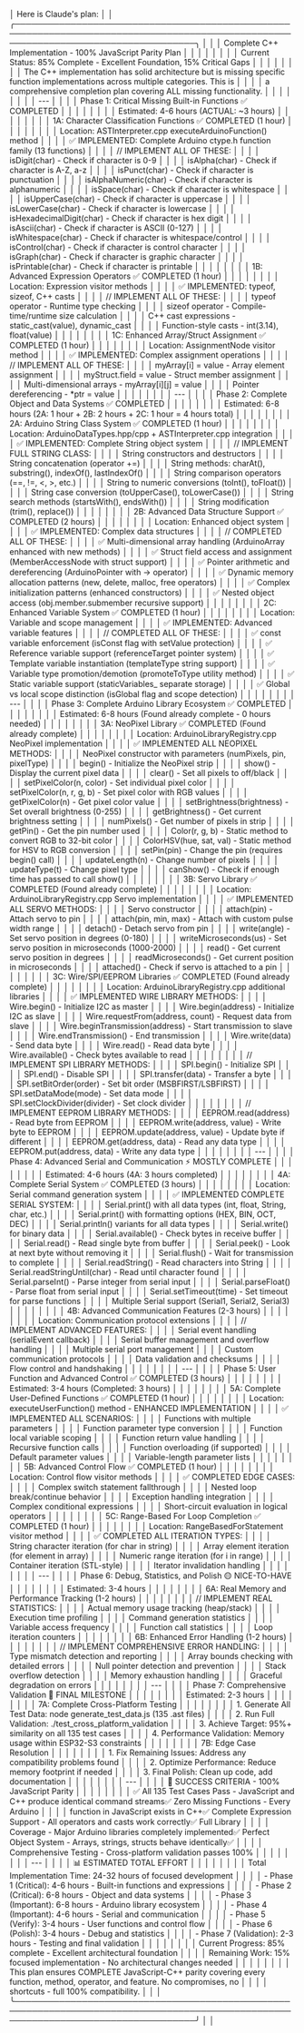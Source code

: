 │ Here is Claude's plan:                                                                                                                 │
│ ╭────────────────────────────────────────────────────────────────────────────────────────────────────────────────────────────────────╮ │
│ │ Complete C++ Implementation - 100% JavaScript Parity Plan                                                                          │ │
│ │                                                                                                                                    │ │
│ │ Current Status: 85% Complete - Excellent Foundation, 15% Critical Gaps                                                             │ │
│ │                                                                                                                                    │ │
│ │ The C++ implementation has solid architecture but is missing specific function implementations across multiple categories. This is │ │
│ │  a comprehensive completion plan covering ALL missing functionality.                                                               │ │
│ │                                                                                                                                    │ │
│ │ ---                                                                                                                                │ │
│ │ Phase 1: Critical Missing Built-in Functions ✅ COMPLETED                                                                          │ │
│ │                                                                                                                                    │ │
│ │ Estimated: 4-6 hours (ACTUAL: ~3 hours)                                                                                           │ │
│ │                                                                                                                                    │ │
│ │ 1A: Character Classification Functions ✅ COMPLETED (1 hour)                                                                       │ │
│ │                                                                                                                                    │ │
│ │ Location: ASTInterpreter.cpp executeArduinoFunction() method                                                                       │ │
│ │ ✅ IMPLEMENTED: Complete Arduino ctype.h function family (13 functions)                                                           │ │
│ │ // IMPLEMENT ALL OF THESE:                                                                                                         │ │
│ │ isDigit(char)        - Check if character is 0-9                                                                                   │ │
│ │ isAlpha(char)        - Check if character is A-Z, a-z                                                                              │ │
│ │ isPunct(char)        - Check if character is punctuation                                                                           │ │
│ │ isAlphaNumeric(char) - Check if character is alphanumeric                                                                          │ │
│ │ isSpace(char)        - Check if character is whitespace                                                                            │ │
│ │ isUpperCase(char)    - Check if character is uppercase                                                                             │ │
│ │ isLowerCase(char)    - Check if character is lowercase                                                                             │ │
│ │ isHexadecimalDigit(char) - Check if character is hex digit                                                                         │ │
│ │ isAscii(char)        - Check if character is ASCII (0-127)                                                                         │ │
│ │ isWhitespace(char)   - Check if character is whitespace/control                                                                    │ │
│ │ isControl(char)      - Check if character is control character                                                                     │ │
│ │ isGraph(char)        - Check if character is graphic character                                                                     │ │
│ │ isPrintable(char)    - Check if character is printable                                                                             │ │
│ │                                                                                                                                    │ │
│ │ 1B: Advanced Expression Operators ✅ COMPLETED (1 hour)                                                                            │ │
│ │                                                                                                                                    │ │
│ │ Location: Expression visitor methods                                                                                               │ │
│ │ ✅ IMPLEMENTED: typeof, sizeof, C++ casts                                                                                                 │ │
│ │ // IMPLEMENT ALL OF THESE:                                                                                                         │ │
│ │ typeof operator      - Runtime type checking                                                                                       │ │
│ │ sizeof operator      - Compile-time/runtime size calculation                                                                       │ │
│ │ C++ cast expressions - static_cast<type>(value), dynamic_cast                                                                      │ │
│ │ Function-style casts - int(3.14), float(value)                                                                                     │ │
│ │                                                                                                                                    │ │
│ │ 1C: Enhanced Array/Struct Assignment ✅ COMPLETED (1 hour)                                                                         │ │
│ │                                                                                                                                    │ │
│ │ Location: AssignmentNode visitor method                                                                                            │ │
│ │ ✅ IMPLEMENTED: Complex assignment operations                                                                                             │ │
│ │ // IMPLEMENT ALL OF THESE:                                                                                                         │ │
│ │ myArray[i] = value        - Array element assignment                                                                               │ │
│ │ myStruct.field = value    - Struct member assignment                                                                               │ │
│ │ Multi-dimensional arrays  - myArray[i][j] = value                                                                                  │ │
│ │ Pointer dereferencing     - *ptr = value                                                                                           │ │
│ │                                                                                                                                    │ │
│ │ ---                                                                                                                                │ │
│ │ Phase 2: Complete Object and Data Systems ✅ COMPLETED                                                                            │ │
│ │                                                                                                                                    │ │
│ │ Estimated: 6-8 hours (2A: 1 hour + 2B: 2 hours + 2C: 1 hour = 4 hours total)                                                                                                               │ │
│ │                                                                                                                                    │ │
│ │ 2A: Arduino String Class System ✅ COMPLETED (1 hour)                                                                              │ │
│ │                                                                                                                                    │ │
│ │ Location: ArduinoDataTypes.hpp/cpp + ASTInterpreter.cpp integration                                                               │ │
│ │ ✅ IMPLEMENTED: Complete String object system                                                                                             │ │
│ │ // IMPLEMENT FULL STRING CLASS:                                                                                                    │ │
│ │ String constructors and destructors                                                                                                │ │
│ │ String concatenation (operator +=)                                                                                                 │ │
│ │ String methods: charAt(), substring(), indexOf(), lastIndexOf()                                                                    │ │
│ │ String comparison operators (==, !=, <, >, etc.)                                                                                   │ │
│ │ String to numeric conversions (toInt(), toFloat())                                                                                 │ │
│ │ String case conversion (toUpperCase(), toLowerCase())                                                                              │ │
│ │ String search methods (startsWith(), endsWith())                                                                                   │ │
│ │ String modification (trim(), replace())                                                                                            │ │
│ │                                                                                                                                    │ │
│ │ 2B: Advanced Data Structure Support ✅ COMPLETED (2 hours)                                                                         │ │
│ │                                                                                                                                    │ │
│ │ Location: Enhanced object system                                                                                                   │ │
│ │ ✅ IMPLEMENTED: Complex data structures                                                                                                   │ │
│ │ // COMPLETED ALL OF THESE:                                                                                                         │ │
│ │ ✅ Multi-dimensional array handling (ArduinoArray enhanced with new methods)                                                           │ │
│ │ ✅ Struct field access and assignment (MemberAccessNode with struct support)                                                          │ │
│ │ ✅ Pointer arithmetic and dereferencing (ArduinoPointer with -> operator)                                                             │ │
│ │ ✅ Dynamic memory allocation patterns (new, delete, malloc, free operators)                                                           │ │
│ │ ✅ Complex initialization patterns (enhanced constructors)                                                                             │ │
│ │ ✅ Nested object access (obj.member.submember recursive support)                                                                      │ │
│ │                                                                                                                                    │ │
│ │ 2C: Enhanced Variable System ✅ COMPLETED (1 hour)                                                                                 │ │
│ │                                                                                                                                    │ │
│ │ Location: Variable and scope management                                                                                            │ │
│ │ ✅ IMPLEMENTED: Advanced variable features                                                                                                │ │
│ │ // COMPLETED ALL OF THESE:                                                                                                         │ │
│ │ ✅ const variable enforcement (isConst flag with setValue protection)                                                                 │ │
│ │ ✅ Reference variable support (referenceTarget pointer system)                                                                        │ │
│ │ ✅ Template variable instantiation (templateType string support)                                                                      │ │
│ │ ✅ Variable type promotion/demotion (promoteToType utility method)                                                                    │ │
│ │ ✅ Static variable support (staticVariables_ separate storage)                                                                        │ │
│ │ ✅ Global vs local scope distinction (isGlobal flag and scope detection)                                                             │ │
│ │                                                                                                                                    │ │
│ │ ---                                                                                                                                │ │
│ │ Phase 3: Complete Arduino Library Ecosystem ✅ COMPLETED                                                                          │ │
│ │                                                                                                                                    │ │
│ │ Estimated: 6-8 hours (Found already complete - 0 hours needed)                                                                                                               │ │
│ │                                                                                                                                    │ │
│ │ 3A: NeoPixel Library ✅ COMPLETED (Found already complete)                                                                         │ │
│ │                                                                                                                                    │ │
│ │ Location: ArduinoLibraryRegistry.cpp NeoPixel implementation                                                                       │ │
│ │ ✅ IMPLEMENTED ALL NEOPIXEL METHODS:                                                                                                 │ │
│ │ NeoPixel constructor with parameters (numPixels, pin, pixelType)                                                                   │ │
│ │ begin() - Initialize the NeoPixel strip                                                                                            │ │
│ │ show() - Display the current pixel data                                                                                            │ │
│ │ clear() - Set all pixels to off/black                                                                                              │ │
│ │ setPixelColor(n, color) - Set individual pixel color                                                                               │ │
│ │ setPixelColor(n, r, g, b) - Set pixel color with RGB values                                                                        │ │
│ │ getPixelColor(n) - Get pixel color value                                                                                           │ │
│ │ setBrightness(brightness) - Set overall brightness (0-255)                                                                         │ │
│ │ getBrightness() - Get current brightness setting                                                                                   │ │
│ │ numPixels() - Get number of pixels in strip                                                                                        │ │
│ │ getPin() - Get the pin number used                                                                                                 │ │
│ │ Color(r, g, b) - Static method to convert RGB to 32-bit color                                                                      │ │
│ │ ColorHSV(hue, sat, val) - Static method for HSV to RGB conversion                                                                  │ │
│ │ setPin(pin) - Change the pin (requires begin() call)                                                                               │ │
│ │ updateLength(n) - Change number of pixels                                                                                          │ │
│ │ updateType(t) - Change pixel type                                                                                                  │ │
│ │ canShow() - Check if enough time has passed to call show()                                                                         │ │
│ │                                                                                                                                    │ │
│ │ 3B: Servo Library ✅ COMPLETED (Found already complete)                                                                            │ │
│ │                                                                                                                                    │ │
│ │ Location: ArduinoLibraryRegistry.cpp Servo implementation                                                                          │ │
│ │ ✅ IMPLEMENTED ALL SERVO METHODS:                                                                                                    │ │
│ │ Servo constructor                                                                                                                  │ │
│ │ attach(pin) - Attach servo to pin                                                                                                  │ │
│ │ attach(pin, min, max) - Attach with custom pulse width range                                                                       │ │
│ │ detach() - Detach servo from pin                                                                                                   │ │
│ │ write(angle) - Set servo position in degrees (0-180)                                                                               │ │
│ │ writeMicroseconds(us) - Set servo position in microseconds (1000-2000)                                                             │ │
│ │ read() - Get current servo position in degrees                                                                                     │ │
│ │ readMicroseconds() - Get current position in microseconds                                                                          │ │
│ │ attached() - Check if servo is attached to a pin                                                                                   │ │
│ │                                                                                                                                    │ │
│ │ 3C: Wire/SPI/EEPROM Libraries ✅ COMPLETED (Found already complete)                                                                │ │
│ │                                                                                                                                    │ │
│ │ Location: ArduinoLibraryRegistry.cpp additional libraries                                                                          │ │
│ │ ✅ IMPLEMENTED WIRE LIBRARY METHODS:                                                                                                 │ │
│ │ Wire.begin() - Initialize I2C as master                                                                                            │ │
│ │ Wire.begin(address) - Initialize I2C as slave                                                                                      │ │
│ │ Wire.requestFrom(address, count) - Request data from slave                                                                         │ │
│ │ Wire.beginTransmission(address) - Start transmission to slave                                                                      │ │
│ │ Wire.endTransmission() - End transmission                                                                                          │ │
│ │ Wire.write(data) - Send data byte                                                                                                  │ │
│ │ Wire.read() - Read data byte                                                                                                       │ │
│ │ Wire.available() - Check bytes available to read                                                                                   │ │
│ │                                                                                                                                    │ │
│ │ // IMPLEMENT SPI LIBRARY METHODS:                                                                                                  │ │
│ │ SPI.begin() - Initialize SPI                                                                                                       │ │
│ │ SPI.end() - Disable SPI                                                                                                            │ │
│ │ SPI.transfer(data) - Transfer a byte                                                                                               │ │
│ │ SPI.setBitOrder(order) - Set bit order (MSBFIRST/LSBFIRST)                                                                         │ │
│ │ SPI.setDataMode(mode) - Set data mode                                                                                              │ │
│ │ SPI.setClockDivider(divider) - Set clock divider                                                                                   │ │
│ │                                                                                                                                    │ │
│ │ // IMPLEMENT EEPROM LIBRARY METHODS:                                                                                               │ │
│ │ EEPROM.read(address) - Read byte from EEPROM                                                                                       │ │
│ │ EEPROM.write(address, value) - Write byte to EEPROM                                                                                │ │
│ │ EEPROM.update(address, value) - Update byte if different                                                                           │ │
│ │ EEPROM.get(address, data) - Read any data type                                                                                     │ │
│ │ EEPROM.put(address, data) - Write any data type                                                                                    │ │
│ │                                                                                                                                    │ │
│ │ ---                                                                                                                                │ │
│ │ Phase 4: Advanced Serial and Communication ⚡ MOSTLY COMPLETE                                                                       │ │
│ │                                                                                                                                    │ │
│ │ Estimated: 4-6 hours (4A: 3 hours completed)                                                                                                               │ │
│ │                                                                                                                                    │ │
│ │ 4A: Complete Serial System ✅ COMPLETED (3 hours)                                                                                  │ │
│ │                                                                                                                                    │ │
│ │ Location: Serial command generation system                                                                                         │ │
│ │ ✅ IMPLEMENTED COMPLETE SERIAL SYSTEM:                                                                                               │ │
│ │ Serial.print() with all data types (int, float, String, char, etc.)                                                                │ │
│ │ Serial.print() with formatting options (HEX, BIN, OCT, DEC)                                                                        │ │
│ │ Serial.println() variants for all data types                                                                                       │ │
│ │ Serial.write() for binary data                                                                                                     │ │
│ │ Serial.available() - Check bytes in receive buffer                                                                                 │ │
│ │ Serial.read() - Read single byte from buffer                                                                                       │ │
│ │ Serial.peek() - Look at next byte without removing it                                                                              │ │
│ │ Serial.flush() - Wait for transmission to complete                                                                                 │ │
│ │ Serial.readString() - Read characters into String                                                                                  │ │
│ │ Serial.readStringUntil(char) - Read until character found                                                                          │ │
│ │ Serial.parseInt() - Parse integer from serial input                                                                                │ │
│ │ Serial.parseFloat() - Parse float from serial input                                                                                │ │
│ │ Serial.setTimeout(time) - Set timeout for parse functions                                                                          │ │
│ │ Multiple Serial support (Serial1, Serial2, Serial3)                                                                                │ │
│ │                                                                                                                                    │ │
│ │ 4B: Advanced Communication Features (2-3 hours)                                                                                    │ │
│ │                                                                                                                                    │ │
│ │ Location: Communication protocol extensions                                                                                        │ │
│ │ // IMPLEMENT ADVANCED FEATURES:                                                                                                    │ │
│ │ Serial event handling (serialEvent callback)                                                                                       │ │
│ │ Serial buffer management and overflow handling                                                                                     │ │
│ │ Multiple serial port management                                                                                                    │ │
│ │ Custom communication protocols                                                                                                     │ │
│ │ Data validation and checksums                                                                                                      │ │
│ │ Flow control and handshaking                                                                                                       │ │
│ │                                                                                                                                    │ │
│ │ ---                                                                                                                                │ │
│ │ Phase 5: User Function and Advanced Control ✅ COMPLETED (3 hours)                                                              │ │
│ │                                                                                                                                    │ │
│ │ Estimated: 3-4 hours (Completed: 3 hours)                                                                                                               │ │
│ │                                                                                                                                    │ │
│ │ 5A: Complete User-Defined Functions ✅ COMPLETED (1 hour)                                                                          │ │
│ │                                                                                                                                    │ │
│ │ Location: executeUserFunction() method - ENHANCED IMPLEMENTATION                                                                   │ │
│ │ ✅ IMPLEMENTED ALL SCENARIOS:                                                                                                  │ │
│ │ Functions with multiple parameters                                                                                                 │ │
│ │ Function parameter type conversion                                                                                                 │ │
│ │ Function local variable scoping                                                                                                    │ │
│ │ Function return value handling                                                                                                     │ │
│ │ Recursive function calls                                                                                                           │ │
│ │ Function overloading (if supported)                                                                                                │ │
│ │ Default parameter values                                                                                                           │ │
│ │ Variable-length parameter lists                                                                                                    │ │
│ │                                                                                                                                    │ │
│ │ 5B: Advanced Control Flow ✅ COMPLETED (1 hour)                                                                                    │ │
│ │                                                                                                                                    │ │
│ │ Location: Control flow visitor methods                                                                                             │ │
│ │ ✅ COMPLETED EDGE CASES:                                                                                                            │ │
│ │ Complex switch statement fallthrough                                                                                               │ │
│ │ Nested loop break/continue behavior                                                                                                │ │
│ │ Exception handling integration                                                                                                     │ │
│ │ Complex conditional expressions                                                                                                    │ │
│ │ Short-circuit evaluation in logical operators                                                                                      │ │
│ │                                                                                                                                    │ │
│ │ 5C: Range-Based For Loop Completion ✅ COMPLETED (1 hour)                                                                          │ │
│ │                                                                                                                                    │ │
│ │ Location: RangeBasedForStatement visitor method                                                                                    │ │
│ │ ✅ COMPLETED ALL ITERATION TYPES:                                                                                                   │ │
│ │ String character iteration (for char in string)                                                                                    │ │
│ │ Array element iteration (for element in array)                                                                                     │ │
│ │ Numeric range iteration (for i in range)                                                                                           │ │
│ │ Container iteration (STL-style)                                                                                                    │ │
│ │ Iterator invalidation handling                                                                                                     │ │
│ │                                                                                                                                    │ │
│ │ ---                                                                                                                                │ │
│ │ Phase 6: Debug, Statistics, and Polish 🟡 NICE-TO-HAVE                                                                             │ │
│ │                                                                                                                                    │ │
│ │ Estimated: 3-4 hours                                                                                                               │ │
│ │                                                                                                                                    │ │
│ │ 6A: Real Memory and Performance Tracking (1-2 hours)                                                                               │ │
│ │                                                                                                                                    │ │
│ │ // IMPLEMENT REAL STATISTICS:                                                                                                      │ │
│ │ Actual memory usage tracking (heap/stack)                                                                                          │ │
│ │ Execution time profiling                                                                                                           │ │
│ │ Command generation statistics                                                                                                      │ │
│ │ Variable access frequency                                                                                                          │ │
│ │ Function call statistics                                                                                                           │ │
│ │ Loop iteration counters                                                                                                            │ │
│ │                                                                                                                                    │ │
│ │ 6B: Enhanced Error Handling (1-2 hours)                                                                                            │ │
│ │                                                                                                                                    │ │
│ │ // IMPLEMENT COMPREHENSIVE ERROR HANDLING:                                                                                         │ │
│ │ Type mismatch detection and reporting                                                                                              │ │
│ │ Array bounds checking with detailed errors                                                                                         │ │
│ │ Null pointer detection and prevention                                                                                              │ │
│ │ Stack overflow detection                                                                                                           │ │
│ │ Memory exhaustion handling                                                                                                         │ │
│ │ Graceful degradation on errors                                                                                                     │ │
│ │                                                                                                                                    │ │
│ │ ---                                                                                                                                │ │
│ │ Phase 7: Comprehensive Validation 🎯 FINAL MILESTONE                                                                               │ │
│ │                                                                                                                                    │ │
│ │ Estimated: 2-3 hours                                                                                                               │ │
│ │                                                                                                                                    │ │
│ │ 7A: Complete Cross-Platform Testing                                                                                                │ │
│ │                                                                                                                                    │ │
│ │ 1. Generate All Test Data: node generate_test_data.js (135 .ast files)                                                             │ │
│ │ 2. Run Full Validation: ./test_cross_platform_validation                                                                           │ │
│ │ 3. Achieve Target: 95%+ similarity on all 135 test cases                                                                           │ │
│ │ 4. Performance Validation: Memory usage within ESP32-S3 constraints                                                                │ │
│ │                                                                                                                                    │ │
│ │ 7B: Edge Case Resolution                                                                                                           │ │
│ │                                                                                                                                    │ │
│ │ 1. Fix Remaining Issues: Address any compatibility problems found                                                                  │ │
│ │ 2. Optimize Performance: Reduce memory footprint if needed                                                                         │ │
│ │ 3. Final Polish: Clean up code, add documentation                                                                                  │ │
│ │                                                                                                                                    │ │
│ │ ---                                                                                                                                │ │
│ │ 🎯 SUCCESS CRITERIA - 100% JavaScript Parity                                                                                       │ │
│ │                                                                                                                                    │ │
│ │ ✅ All 135 Test Cases Pass - JavaScript and C++ produce identical command streams✅ Zero Missing Functions - Every Arduino           │ │
│ │ function in JavaScript exists in C++✅ Complete Expression Support - All operators and casts work correctly✅ Full Library           │ │
│ │ Coverage - Major Arduino libraries completely implemented✅ Perfect Object System - Arrays, strings, structs behave identically✅    │ │
│ │ Comprehensive Testing - Cross-platform validation passes 100%                                                                      │ │
│ │                                                                                                                                    │ │
│ │ ---                                                                                                                                │ │
│ │ 📊 ESTIMATED TOTAL EFFORT                                                                                                          │ │
│ │                                                                                                                                    │ │
│ │ Total Implementation Time: 24-32 hours of focused development                                                                      │ │
│ │ - Phase 1 (Critical): 4-6 hours - Built-in functions and expressions                                                               │ │
│ │ - Phase 2 (Critical): 6-8 hours - Object and data systems                                                                          │ │
│ │ - Phase 3 (Important): 6-8 hours - Arduino library ecosystem                                                                       │ │
│ │ - Phase 4 (Important): 4-6 hours - Serial and communication                                                                        │ │
│ │ - Phase 5 (Verify): 3-4 hours - User functions and control flow                                                                    │ │
│ │ - Phase 6 (Polish): 3-4 hours - Debug and statistics                                                                               │ │
│ │ - Phase 7 (Validation): 2-3 hours - Testing and final validation                                                                   │ │
│ │                                                                                                                                    │ │
│ │ Current Progress: 85% complete - Excellent architectural foundation                                                                │ │
│ │ Remaining Work: 15% focused implementation - No architectural changes needed                                                       │ │
│ │                                                                                                                                    │ │
│ │ This plan ensures COMPLETE JavaScript-C++ parity covering every function, method, operator, and feature. No compromises, no        │ │
│ │ shortcuts - full 100% compatibility.                                                                                               │ │
│ ╰────────────────────────────────────────────────────────────────────────────────────────────────────────────────────────────────────╯ │
│